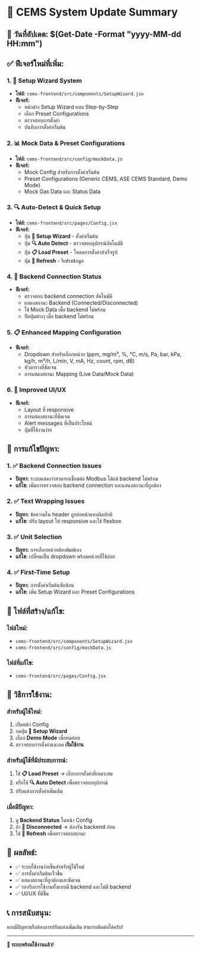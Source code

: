 # 🚀 CEMS System Update Summary

## 📅 **วันที่อัปเดต:** $(Get-Date -Format "yyyy-MM-dd HH:mm")

## ✅ **ฟีเจอร์ใหม่ที่เพิ่ม:**

### **1. 🎯 Setup Wizard System**
- **ไฟล์:** `cems-frontend/src/components/SetupWizard.jsx`
- **ฟีเจอร์:**
  - หน้าต่าง Setup Wizard แบบ Step-by-Step
  - เลือก Preset Configurations
  - ตรวจสอบการตั้งค่า
  - บันทึกการตั้งค่าเริ่มต้น

### **2. 📊 Mock Data & Preset Configurations**
- **ไฟล์:** `cems-frontend/src/config/mockData.js`
- **ฟีเจอร์:**
  - Mock Config สำหรับการตั้งค่าเริ่มต้น
  - Preset Configurations (Generic CEMS, ASE CEMS Standard, Demo Mode)
  - Mock Gas Data และ Status Data

### **3. 🔍 Auto-Detect & Quick Setup**
- **ไฟล์:** `cems-frontend/src/pages/Config.jsx`
- **ฟีเจอร์:**
  - ปุ่ม **🚀 Setup Wizard** - ตั้งค่าเริ่มต้น
  - ปุ่ม **🔍 Auto Detect** - ตรวจสอบอุปกรณ์อัตโนมัติ
  - ปุ่ม **📋 Load Preset** - โหลดการตั้งค่าสำเร็จรูป
  - ปุ่ม **🔄 Refresh** - รีเฟรชข้อมูล

### **4. 🎨 Backend Connection Status**
- **ฟีเจอร์:**
  - ตรวจสอบ backend connection อัตโนมัติ
  - แสดงสถานะ Backend (Connected/Disconnected)
  - ใช้ Mock Data เมื่อ backend ไม่พร้อม
  - ปิดปุ่มต่างๆ เมื่อ backend ไม่พร้อม

### **5. 📋 Enhanced Mapping Configuration**
- **ฟีเจอร์:**
  - Dropdown สำหรับเลือกหน่วย (ppm, mg/m³, %, °C, m/s, Pa, bar, kPa, kg/h, m³/h, L/min, V, mA, Hz, count, rpm, dB)
  - หัวตารางที่ชัดเจน
  - การแสดงสถานะ Mapping (Live Data/Mock Data)

### **6. 🎨 Improved UI/UX**
- **ฟีเจอร์:**
  - Layout ที่ responsive
  - การแสดงสถานะที่ชัดเจน
  - Alert messages ที่เป็นประโยชน์
  - ปุ่มที่ใช้งานง่าย

## 🔧 **การแก้ไขปัญหา:**

### **1. ✅ Backend Connection Issues**
- **ปัญหา:** ระบบแสดงว่าสามารถเชื่อมต่อ Modbus ได้แม้ backend ไม่พร้อม
- **แก้ไข:** เพิ่มการตรวจสอบ backend connection และแสดงสถานะที่ถูกต้อง

### **2. ✅ Text Wrapping Issues**
- **ปัญหา:** ข้อความใน header ถูกย่อหน้าแบบผิดปกติ
- **แก้ไข:** ปรับ layout ให้ responsive และใช้ flexbox

### **3. ✅ Unit Selection**
- **ปัญหา:** การเลือกหน่วยต้องพิมพ์เอง
- **แก้ไข:** เปลี่ยนเป็น dropdown พร้อมหน่วยที่ใช้บ่อย

### **4. ✅ First-Time Setup**
- **ปัญหา:** การตั้งค่าเริ่มต้นซับซ้อน
- **แก้ไข:** เพิ่ม Setup Wizard และ Preset Configurations

## 📁 **ไฟล์ที่สร้าง/แก้ไข:**

### **ไฟล์ใหม่:**
- `cems-frontend/src/components/SetupWizard.jsx`
- `cems-frontend/src/config/mockData.js`

### **ไฟล์ที่แก้ไข:**
- `cems-frontend/src/pages/Config.jsx`

## 🎯 **วิธีการใช้งาน:**

### **สำหรับผู้ใช้ใหม่:**
1. เปิดหน้า Config
2. กดปุ่ม **🚀 Setup Wizard**
3. เลือก **Demo Mode** เพื่อทดสอบ
4. ตรวจสอบการตั้งค่าและกด **เริ่มใช้งาน**

### **สำหรับผู้ใช้ที่มีประสบการณ์:**
1. ใช้ **📋 Load Preset** → เลือกการตั้งค่าที่เหมาะสม
2. หรือใช้ **🔍 Auto Detect** เพื่อตรวจสอบอุปกรณ์
3. ปรับแต่งการตั้งค่าเพิ่มเติม

### **เมื่อมีปัญหา:**
1. ดู **Backend Status** ในหน้า Config
2. ถ้า **🔴 Disconnected** → ต้องรัน backend ก่อน
3. ใช้ **🔄 Refresh** เพื่อตรวจสอบสถานะ

## 🚀 **ผลลัพธ์:**
- ✅ ระบบใช้งานง่ายขึ้นสำหรับผู้ใช้ใหม่
- ✅ การตั้งค่าเริ่มต้นเร็วขึ้น
- ✅ แสดงสถานะที่ถูกต้องและชัดเจน
- ✅ รองรับการใช้งานทั้งแบบมี backend และไม่มี backend
- ✅ UI/UX ที่ดีขึ้น

## 📞 **การสนับสนุน:**
หากมีปัญหาหรือต้องการปรับแต่งเพิ่มเติม สามารถติดต่อได้ครับ!

---
**🎉 ระบบพร้อมใช้งานแล้ว!** 